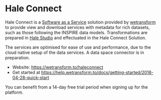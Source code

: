 # Hale Connect

Hale Connect is a [Software as a Service](https://en.wikipedia.org/wiki/Software_as_a_service) solution provided by [wetransform](https://wetransform.to) to provide view and download services with metadata for rich datasets, such as those following the INSPIRE data models. Transformations are prepared in [Hale Studio](hale-studio.md) and effectuated in the Hale Connect Solution.

The services are  optimised for ease of use and performance, due to the cloud native setup of the data services. A data space connector is in preparation.

- Website: https://wetransform.to/haleconnect
- Get started at https://help.wetransform.to/docs/getting-started/2018-04-28-quick-start 

You can benefit from a 14-day free trial period when signing up for the platform.

